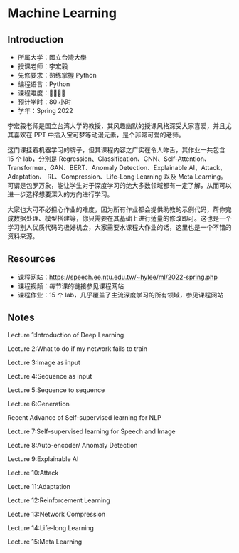 # Machine Learning

## Introduction

- 所属大学：國立台灣大學
- 授课老师：李宏毅
- 先修要求：熟练掌握 Python
- 编程语言：Python
- 课程难度：🌟🌟🌟🌟
- 预计学时：80 小时
- 学年：Spring 2022

李宏毅老师是国立台湾大学的教授，其风趣幽默的授课风格深受大家喜爱，并且尤其喜欢在 PPT 中插入宝可梦等动漫元素，是个非常可爱的老师。

这门课挂着机器学习的牌子，但其课程内容之广实在令人咋舌，其作业一共包含 15 个 lab，分别是 Regression、Classification、CNN、Self-Attention、Transformer、GAN、BERT、Anomaly Detection、Explainable AI、Attack、Adaptation、 RL、Compression、Life-Long Learning 以及 Meta Learning。可谓是包罗万象，能让学生对于深度学习的绝大多数领域都有一定了解，从而可以进一步选择想要深入的方向进行学习。

大家也大可不必担心作业的难度，因为所有作业都会提供助教的示例代码，帮你完成数据处理、模型搭建等，你只需要在其基础上进行适量的修改即可。这也是一个学习别人优质代码的极好机会，大家需要水课程大作业的话，这里也是一个不错的资料来源。

## Resources

- 课程网站：https://speech.ee.ntu.edu.tw/~hylee/ml/2022-spring.php
- 课程视频：每节课的链接参见课程网站
- 课程作业：15 个 lab，几乎覆盖了主流深度学习的所有领域，参见课程网站

## Notes

Lecture 1:Introduction of Deep Learning

Lecture 2:What to do if my network fails to train

Lecture 3:Image as input

Lecture 4:Sequence as input

Lecture 5:Sequence to sequence

Lecture 6:Generation

Recent Advance of Self-supervised learning for NLP

Lecture 7:Self-supervised learning for Speech and Image

Lecture 8:Auto-encoder/ Anomaly Detection

Lecture 9:Explainable AI

Lecture 10:Attack

Lecture 11:Adaptation

Lecture 12:Reinforcement Learning

Lecture 13:Network Compression

Lecture 14:Life-long Learning

Lecture 15:Meta Learning
